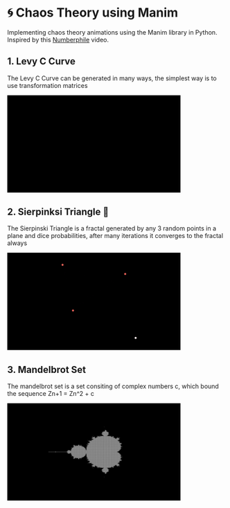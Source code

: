 # 🌀 Chaos Theory using Manim

Implementing chaos theory animations using the Manim library in Python. Inspired by this <a href="https://youtu.be/kbKtFN71Lfs?si=H52hHP_0O9CBdGqN">Numberphile</a> video.

## 1. Levy C Curve

The Levy C Curve can be generated in many ways, the simplest way is to
use transformation matrices

<img src="gifs/levyc.gif" width=400>

## 2. Sierpinksi Triangle 🔺

The Sierpinski Triangle is a fractal generated by any 3 random points in a plane and dice probabilities, after many iterations it converges to the fractal always

<img src="gifs/sierpinski.gif" width=400>

## 3. Mandelbrot Set

The mandelbrot set is a set consiting of complex numbers c, which bound the sequence Zn+1 = Zn^2 + c

<img src="images/mandelbrot.png" width=400>
